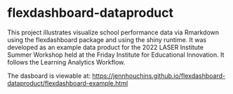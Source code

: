 # flexdashboard-dataproduct

This project illustrates visualize school performance data via Rmarkdown using the flexdashboard package and using the shiny runtime. It was developed as an example data product for the 2022 LASER Institute Summer Workshop held at the Friday Institute for Educational Innovation. It follows the Learning Analytics Workflow.


The dasboard is viewable at: https://jennhouchins.github.io/flexdashboard-dataproduct/flexdashboard-example.html
